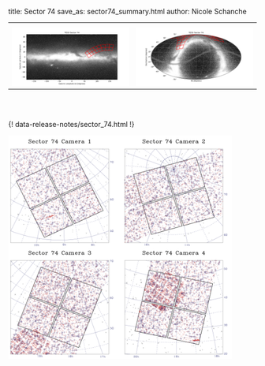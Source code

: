 title: Sector 74
save_as: sector74_summary.html
author: Nicole Schanche


<table>
  <tr>
    <th colspan="2" ></th>
  </tr>
  <tr>
    <td width="50%" style = "text-align: center;">
          <img class="img-responsive" style="max-width:100%;" src="images/sector-plots/tess_galactic_sector_074.png"> 
    </td>
    <td width="50%" style = "text-align: center;">
          <img class="img-responsive" style="max-width:100%;" src="images/sector-plots/tess_icrs_sector_074.png">
    </td>
  </tr>
</table>
<br></br>





{! data-release-notes/sector_74.html !}

<img class="img-responsive" style="max-width:90%;" src="images/sector-plots/sector-plots.074.jpeg">